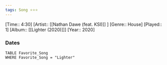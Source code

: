 ```yaml
---
tags: Song ⭐⭐⭐ 
---
```

[Time:: 4:30]
[Artist:: [[Nathan Dawe (feat. KSI)]] ]
[Genre:: House]
[Played:: 1]
[Album:: [[Lighter (2020)]]]
[Year:: 2020]
### Dates
````dataview
TABLE Favorite_Song
WHERE Favorite_Song = "Lighter"
````